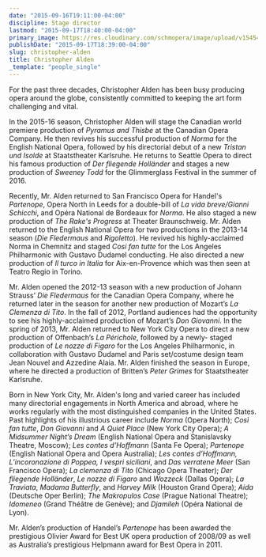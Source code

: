 ```yaml
---
date: "2015-09-16T19:11:00-04:00"
discipline: Stage director
lastmod: "2015-09-17T18:40:00-04:00"
primary_image: https://res.cloudinary.com/schmopera/image/upload/v1545409169/media/webhook-uploads/1442529595794/CAldenSquare.jpg.jpg
publishDate: "2015-09-17T18:39:00-04:00"
slug: christopher-alden
title: Christopher Alden
_template: "people_single"
---
```


For the past three decades, Christopher Alden has been busy producing opera around the globe, consistently committed to keeping the art form challenging and vital.

In the 2015-16 season, Christopher Alden will stage the Canadian world premiere production of *Pyramus and Thisbe* at the Canadian Opera Company. He then revives his successful production of *Norma* for the English National Opera, followed by his directorial debut of a new *Tristan und Isolde* at Staatstheater Karlsruhe. He returns to Seattle Opera to direct his famous production of *Der fliegende Holländer* and stages a new production of *Sweeney Todd* for the Glimmerglass Festival in the summer of 2016.

Recently, Mr. Alden returned to San Francisco Opera for Handel's *Partenope*, Opera North in Leeds for a double-bill of *La vida breve/Gianni Schicchi*, and Opéra National de Bordeaux for *Norma*. He also staged a new production of *The Rake's Progress* at Theater Braunschweig. Mr. Alden returned to the English National Opera for two productions in the 2013-14 season (*Die Fledermaus* and *Rigoletto*). He revived his highly-acclaimed Norma in Chemnitz and staged *Cosi fan tutte* for the Los Angeles Philharmonic with Gustavo Dudamel conducting. He also directed a new production of *Il turco in Italia* for Aix-en-Provence which was then seen at Teatro Regio in Torino.

Mr. Alden opened the 2012-13 season with a new production of Johann Strauss’ *Die Fledermaus* for the Canadian Opera Company, where he returned later in the season for another new production of Mozart’s *La Clemenza di Tito*. In the fall of 2012, Portland audiences had the opportunity to see his highly-acclaimed production of Mozart’s *Don Giovanni*. In the spring of 2013, Mr. Alden returned to New York City Opera to direct a new production of Offenbach’s *La Périchole*, followed by a newly- staged production of *Le nozze di Figaro* for the Los Angeles Philharmonic, in collaboration with Gustavo Dudamel and Paris set/costume design team Jean Nouvel and Azzedine Alaia. Mr. Alden finished the season in Europe, where he directed a production of Britten’s *Peter Grimes* for Staatstheater Karlsruhe.

Born in New York City, Mr. Alden's long and varied career has included many directorial engagements in North America and abroad, where he works regularly with the most distinguished companies in the United States. Past highlights of his illustrious career include *Norma* (Opera North); *Così fan tutte*, *Don Giovanni* and *A Quiet Place* (New York City Opera); *A Midsummer Night’s Dream* (English National Opera and Stanislavsky Theatre, Moscow); *Les contes d’Hoffmann* (Santa Fe Opera); *Partenope* (English National Opera and Opera Australia); *Les contes d’Hoffmann, L’incoronazione di Poppea, I vespri siciliani*, and *Das verratene Meer* (San Francisco Opera); *La clemenza di Tito* (Chicago Opera Theater); *Der fliegende Holländer*, *Le nozze di Figaro* and *Wozzeck* (Dallas Opera); *La Traviata*, *Madama Butterfly*, and *Harvey Milk* (Houston Grand Opera); *Aida* (Deutsche Oper Berlin); *The Makropulos Case* (Prague National Theatre); *Idomeneo* (Grand Théâtre de Genève); and *Djamileh* (Opéra National de Lyon).

Mr. Alden’s production of Handel’s *Partenope* has been awarded the prestigious Olivier Award for Best UK opera production of 2008/09 as well as Australia’s prestigious Helpmann award for Best Opera in 2011.
